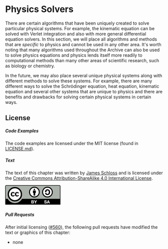 # Physics Solvers

There are certain algorithms that have been uniquely created to solve particular physical systems.
For example, the kinematic equation can be solved with Verlet integration and also with more general differential equation solvers.
In this section, we will place all algorithms and methods that are *specific* to physics and cannot be used in any other area.
It's worth noting that many algorithms used throughout the Archive can also be used to solve physics equations and physics lends itself more readily to computational methods than many other areas of scientific research, such as biology or chemistry.

In the future, we may also place several unique physical systems along with different methods to solve these systems.
For example, there are many different ways to solve the Schrödinger equation, heat equation, kinematic equation and several other systems that are unique to physics and there are benefits and drawbacks for solving certain physical systems in certain ways.

## License

##### Code Examples

The code examples are licensed under the MIT license (found in [LICENSE.md](https://github.com/algorithm-archivists/algorithm-archive/blob/main/LICENSE.md)).

##### Text

The text of this chapter was written by [James Schloss](https://github.com/leios) and is licensed under the [Creative Commons Attribution-ShareAlike 4.0 International License](https://creativecommons.org/licenses/by-sa/4.0/legalcode).

[<p><img  class="center" src="../cc/CC-BY-SA_icon.svg" /></p>](https://creativecommons.org/licenses/by-sa/4.0/)

##### Pull Requests

After initial licensing ([#560](https://github.com/algorithm-archivists/algorithm-archive/pull/560)), the following pull requests have modified the text or graphics of this chapter:
- none
